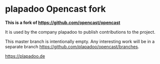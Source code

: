 plapadoo Opencast fork
======================

**This is a fork of https://github.com/opencast/opencast**

It is used by the company plapadoo to publish contributions to the project.

This master branch is intentionally empty. Any interesting work will be in a separate branch https://github.com/plapadoo/opencast/branches.

https://plapadoo.de
